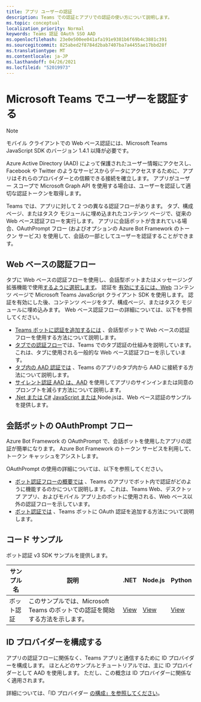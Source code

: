 ```yaml
---
title: アプリ ユーザーの認証
description: Teams での認証とアプリでの認証の使い方について説明します。
ms.topic: conceptual
localization_priority: Normal
keywords: Teams 認証 OAuth SSO AAD
ms.openlocfilehash: 23e0e500ee041afa191e9381b6f69b4c3881c391
ms.sourcegitcommit: 825abed2f8784d2bab7407ba7a4455ae17bbd28f
ms.translationtype: MT
ms.contentlocale: ja-JP
ms.lasthandoff: 04/26/2021
ms.locfileid: "52019973"
---
```

# <a name="authenticate-users-in-microsoft-teams"></a>Microsoft Teams でユーザーを認証する

> [!NOTE]
> モバイル クライアントでの Web ベース認証には、Microsoft Teams JavaScript SDK のバージョン 1.4.1 以降が必要です。

Azure Active Directory (AAD) によって保護されたユーザー情報にアクセスし、Facebook や Twitter のようなサービスからデータにアクセスするために、アプリはそれらのプロバイダーとの信頼できる接続を確立します。 アプリがユーザー スコープで Microsoft Graph API を使用する場合は、ユーザーを認証して適切な認証トークンを取得します。

Teams では、アプリに対して 2 つの異なる認証フローがあります。 タブ、構成ページ、またはタスク モジュールに[](~/tabs/how-to/create-tab-pages/content-page.md)埋め込まれたコンテンツ ページで、従来の Web ベース認証フローを実行します。 アプリに会話ボットが含まれている場合、OAuthPrompt フロー (およびオプションの Azure Bot Framework のトークン サービス) を使用して、会話の一部としてユーザーを認証することができます。

## <a name="web-based-authentication-flow"></a>Web ベースの認証フロー

タブに Web ベースの認証[](~/tabs/what-are-tabs.md)フローを使用し、会話型[](~/bots/what-are-bots.md)ボットまたはメッセージング拡張機能で使用[するように選択します](~/messaging-extensions/what-are-messaging-extensions.md)。 認証を [有効にするには、Web](/javascript/api/overview/msteams-client) コンテンツ ページで Microsoft Teams JavaScript クライアント SDK を使用します。 認証を有効にした後、コンテンツ ページをタブ、構成ページ、またはタスク モジュールに埋め込みます。 Web ベース認証フローの詳細については、以下を参照してください。

* [Teams ボットに認証を追加するには](~/bots/how-to/authentication/add-authentication.md) 、会話型ボットで Web ベースの認証フローを使用する方法について説明します。
* [タブでの認証フロー](~/tabs/how-to/authentication/auth-flow-tab.md)では、Teams でのタブ認証の仕組みを説明しています。 これは、タブに使用される一般的な Web ベース認証フローを示しています。
* [タブ内の AAD 認証では](~/tabs/how-to/authentication/auth-tab-AAD.md) 、Teams のアプリのタブ内から AAD に接続する方法について説明します。
* [サイレント認証 AAD は、AAD](~/tabs/how-to/authentication/auth-silent-AAD.md) を使用してアプリのサインインまたは同意のプロンプトを減らす方法について説明します。
* [.Net または C#](https://github.com/OfficeDev/microsoft-teams-sample-complete-csharp) [JavaScript または ](https://github.com/OfficeDev/microsoft-teams-sample-complete-node) Node.jsは、Web ベース認証のサンプルを提供します。

## <a name="the-oauthprompt-flow-for-conversational-bots"></a>会話ボットの OAuthPrompt フロー

Azure Bot Framework の OAuthPrompt で、会話ボットを使用したアプリの認証が簡単になります。 Azure Bot Framework のトークン サービスを利用して、トークン キャッシュをアシストします。

OAuthPrompt の使用の詳細については、以下を参照してください。

* [ボット認証フローの概要では](~/bots/how-to/authentication/auth-flow-bot.md) 、Teams のアプリでボット内で認証がどのように機能するのかについて説明します。 これは、Teams Web、デスクトップ アプリ、およびモバイル アプリ上のボットに使用される、Web ベース以外の認証フローを示しています。
* [ボット認証では](~/bots/how-to/authentication/add-authentication.md) 、Teams ボットに OAuth 認証を追加する方法について説明します。

## <a name="code-sample"></a>コード サンプル

ボット認証 v3 SDK サンプルを提供します。

| **サンプル名** | **説明** | **.NET** | **Node.js** | **Python** |
|---------------|------------|------------|-------------|---------------|
| ボット認証 | このサンプルでは、Microsoft Teams のボットでの認証を開始する方法を示します。 | [View](https://github.com/microsoft/BotBuilder-Samples/tree/master/samples/csharp_dotnetcore/46.teams-auth) | [View](https://github.com/microsoft/BotBuilder-Samples/tree/master/samples/javascript_nodejs/46.teams-auth) | [View](https://github.com/microsoft/BotBuilder-Samples/tree/main/samples/python/46.teams-auth) |

## <a name="configure-the-identity-provider"></a>ID プロバイダーを構成する

アプリの認証フローに関係なく、Teams アプリと通信するために ID プロバイダーを構成します。 ほとんどのサンプルとチュートリアルでは、主に ID プロバイダーとして AAD を使用します。 ただし、この概念は ID プロバイダーに関係なく適用されます。

詳細については、「ID プロバイダー [の構成」を参照してください](~/concepts/authentication/configure-identity-provider.md)。
